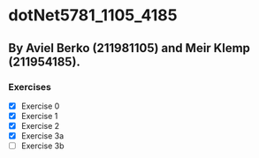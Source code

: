 # dotNet5781_1105_4185
## By Aviel Berko (211981105) and Meir Klemp (211954185).
### Exercises
- [x] Exercise 0
- [x] Exercise 1
- [x] Exercise 2
- [x] Exercise 3a
- [ ] Exercise 3b
